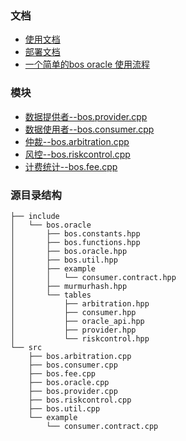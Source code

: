 

### 文档

* [使用文档](https://github.com/vlbos/Documentation-1/blob/master/Oracle/bos_oracle_readme.md)
* [部署文档](https://github.com/vlbos/Documentation-1/blob/master/Oracle/bos_oracle_deployment.md)
* [一个简单的bos oracle 使用流程](https://github.com/vlbos/Documentation-1/blob/master/Oracle/bos_oracle_using_process.pdf)

### 模块


* [数据提供者--bos.provider.cpp](https://github.com/boscore/bos.contracts/tree/oracle.bos/contracts/bos.oracle/src/bos.provider.cpp)
* [数据使用者--bos.consumer.cpp](https://github.com/boscore/bos.contracts/tree/oracle.bos/contracts/bos.oracle/src/bos.consumer.cpp)
* [仲裁--bos.arbitration.cpp](https://github.com/boscore/bos.contracts/tree/oracle.bos/contracts/bos.oracle/src/bos.arbitration.cpp)
* [风控--bos.riskcontrol.cpp](https://github.com/boscore/bos.contracts/tree/oracle.bos/contracts/bos.oracle/src/bos.riskcontrol.cpp)
* [计费统计--bos.fee.cpp](https://github.com/boscore/bos.contracts/tree/oracle.bos/contracts/bos.oracle/src/bos.fee.cpp)


### 源目录结构

```
├── include  
│   └── bos.oracle 
│       ├── bos.constants.hpp 
│       ├── bos.functions.hpp  
│       ├── bos.oracle.hpp  
│       ├── bos.util.hpp  
│       ├── example  
│       │   └── consumer.contract.hpp  
│       ├── murmurhash.hpp  
│       └── tables  
│           ├── arbitration.hpp 
│           ├── consumer.hpp  
│           ├── oracle_api.hpp 
│           ├── provider.hpp 
│           └── riskcontrol.hpp 
└── src 
    ├── bos.arbitration.cpp 
    ├── bos.consumer.cpp 
    ├── bos.fee.cpp 
    ├── bos.oracle.cpp 
    ├── bos.provider.cpp 
    ├── bos.riskcontrol.cpp 
    ├── bos.util.cpp 
    └── example 
        └── consumer.contract.cpp 
```